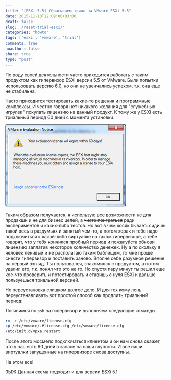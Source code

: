 ```yaml
---
title: "[ESXi 5.5] Сбрасываем триал на VMware ESXi 5.5"
date: 2015-11-10T12:09:00+03:00
draft: false
slug: '/reset-trial-esxi/'
categories: "howto"
tags: ['esxi', 'vmware', 'trial']
comments: true
noauthor: false
share: true
type: "post"
---
```


По роду своей деятельности часто приходится работать с таким продуктом как гипервизор ESXi версии 5.5 от VMware. Были попытки использовать версию 6.0, но они не увенчались успехом, т.к. она еще не стабильна. 

Часто приходится тестировать какие-то решения и программные комплексы. И честно говоря нет никакого желания для "служебных игрулек" покупать лицензию на данный продукт. К тому же у ESXi есть триальный период 60 дней с момента установки.

![](img/60-day-evaluation.png)

Таким образом получается, я использую все возможности не для продакшн и не для бизнес целей, а ~~чисто поиграться~~ ради экспериментов и каких-либо тестов. Но вот в чем косяк бывает: сидишь такой весь в раздумьях и занятый чем-то, а потом херак и тебе надо подключиться к какой-либо виртуалке на таком гипервизоре, а тебе говорят, что у тебя кончился пробный период и пожалуйста обнови лицензию заплатив некоторое количество денежек. Ну а по скольку я человек ленивый и не располагаю таким баблищем, то мне проще снести гипервизор и поставить заново. Вполне себе разумное решение на первый взгляд. Ты пользовался, знакомился с продуктом, а потом удалил его, т.к. понял что это не то. Но спустя пару минут ты решил еще кое-что проверить и потестировать и ставишь с нуля ESXi и дальше пользуешься триальной версией.

Но переустановка слишком долгое дело. И для тех кому лень переустанавливать вот простой способ как продлить триальный период:

Логинимся по `ssh` на гипервизор и выполняем следующие команды:
```bash
rm -r /etc/vmware/license.cfg
cp /etc/vmware/.#license.cfg /etc/vmware/license.cfg
/etc/init.d/vpxa restart
```

После этого мосмело подключаться клиентом и он нам снова скажет, что у нас есть 60 дней в запасе на наши глупости. И все наши виртуалки запущенные на гипервизоре снова доступны.

На этом все!

ЗЫЖ Данная схема подходит и для версии ESXi 5.1
